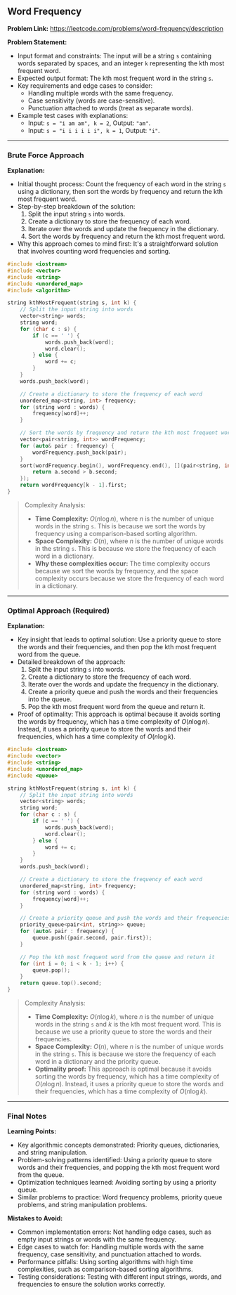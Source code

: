 ## Word Frequency
**Problem Link:** https://leetcode.com/problems/word-frequency/description

**Problem Statement:**
- Input format and constraints: The input will be a string `s` containing words separated by spaces, and an integer `k` representing the kth most frequent word.
- Expected output format: The kth most frequent word in the string `s`.
- Key requirements and edge cases to consider:
  - Handling multiple words with the same frequency.
  - Case sensitivity (words are case-sensitive).
  - Punctuation attached to words (treat as separate words).
- Example test cases with explanations:
  - Input: `s = "i am am", k = 2`, Output: `"am"`.
  - Input: `s = "i i i i i i", k = 1`, Output: `"i"`.

---

### Brute Force Approach

**Explanation:**
- Initial thought process: Count the frequency of each word in the string `s` using a dictionary, then sort the words by frequency and return the kth most frequent word.
- Step-by-step breakdown of the solution:
  1. Split the input string `s` into words.
  2. Create a dictionary to store the frequency of each word.
  3. Iterate over the words and update the frequency in the dictionary.
  4. Sort the words by frequency and return the kth most frequent word.
- Why this approach comes to mind first: It's a straightforward solution that involves counting word frequencies and sorting.

```cpp
#include <iostream>
#include <vector>
#include <string>
#include <unordered_map>
#include <algorithm>

string kthMostFrequent(string s, int k) {
    // Split the input string into words
    vector<string> words;
    string word;
    for (char c : s) {
        if (c == ' ') {
            words.push_back(word);
            word.clear();
        } else {
            word += c;
        }
    }
    words.push_back(word);

    // Create a dictionary to store the frequency of each word
    unordered_map<string, int> frequency;
    for (string word : words) {
        frequency[word]++;
    }

    // Sort the words by frequency and return the kth most frequent word
    vector<pair<string, int>> wordFrequency;
    for (auto& pair : frequency) {
        wordFrequency.push_back(pair);
    }
    sort(wordFrequency.begin(), wordFrequency.end(), [](pair<string, int> a, pair<string, int> b) {
        return a.second > b.second;
    });
    return wordFrequency[k - 1].first;
}
```

> Complexity Analysis:
> - **Time Complexity:** $O(n \log n)$, where $n$ is the number of unique words in the string `s`. This is because we sort the words by frequency using a comparison-based sorting algorithm.
> - **Space Complexity:** $O(n)$, where $n$ is the number of unique words in the string `s`. This is because we store the frequency of each word in a dictionary.
> - **Why these complexities occur:** The time complexity occurs because we sort the words by frequency, and the space complexity occurs because we store the frequency of each word in a dictionary.

---

### Optimal Approach (Required)

**Explanation:**
- Key insight that leads to optimal solution: Use a priority queue to store the words and their frequencies, and then pop the kth most frequent word from the queue.
- Detailed breakdown of the approach:
  1. Split the input string `s` into words.
  2. Create a dictionary to store the frequency of each word.
  3. Iterate over the words and update the frequency in the dictionary.
  4. Create a priority queue and push the words and their frequencies into the queue.
  5. Pop the kth most frequent word from the queue and return it.
- Proof of optimality: This approach is optimal because it avoids sorting the words by frequency, which has a time complexity of $O(n \log n)$. Instead, it uses a priority queue to store the words and their frequencies, which has a time complexity of $O(n \log k)$.

```cpp
#include <iostream>
#include <vector>
#include <string>
#include <unordered_map>
#include <queue>

string kthMostFrequent(string s, int k) {
    // Split the input string into words
    vector<string> words;
    string word;
    for (char c : s) {
        if (c == ' ') {
            words.push_back(word);
            word.clear();
        } else {
            word += c;
        }
    }
    words.push_back(word);

    // Create a dictionary to store the frequency of each word
    unordered_map<string, int> frequency;
    for (string word : words) {
        frequency[word]++;
    }

    // Create a priority queue and push the words and their frequencies into the queue
    priority_queue<pair<int, string>> queue;
    for (auto& pair : frequency) {
        queue.push({pair.second, pair.first});
    }

    // Pop the kth most frequent word from the queue and return it
    for (int i = 0; i < k - 1; i++) {
        queue.pop();
    }
    return queue.top().second;
}
```

> Complexity Analysis:
> - **Time Complexity:** $O(n \log k)$, where $n$ is the number of unique words in the string `s` and $k$ is the kth most frequent word. This is because we use a priority queue to store the words and their frequencies.
> - **Space Complexity:** $O(n)$, where $n$ is the number of unique words in the string `s`. This is because we store the frequency of each word in a dictionary and the priority queue.
> - **Optimality proof:** This approach is optimal because it avoids sorting the words by frequency, which has a time complexity of $O(n \log n)$. Instead, it uses a priority queue to store the words and their frequencies, which has a time complexity of $O(n \log k)$.

---

### Final Notes

**Learning Points:**
- Key algorithmic concepts demonstrated: Priority queues, dictionaries, and string manipulation.
- Problem-solving patterns identified: Using a priority queue to store words and their frequencies, and popping the kth most frequent word from the queue.
- Optimization techniques learned: Avoiding sorting by using a priority queue.
- Similar problems to practice: Word frequency problems, priority queue problems, and string manipulation problems.

**Mistakes to Avoid:**
- Common implementation errors: Not handling edge cases, such as empty input strings or words with the same frequency.
- Edge cases to watch for: Handling multiple words with the same frequency, case sensitivity, and punctuation attached to words.
- Performance pitfalls: Using sorting algorithms with high time complexities, such as comparison-based sorting algorithms.
- Testing considerations: Testing with different input strings, words, and frequencies to ensure the solution works correctly.